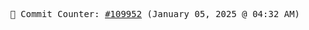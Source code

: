 <p align="center">
    <samp>
        📮 Commit Counter: <a href="https://github.com/Javascript-void0/Javascript-void0/commits/main">#109952</a> (January 05, 2025 @ 04:32 AM)
    </samp>
</p>